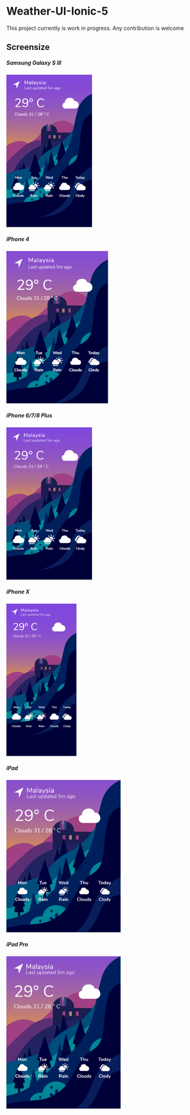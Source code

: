 # Weather-UI-Ionic-5

This project currently is work in progress. 
Any contribution is welcome

## Screensize

##### Samsung Galaxy S III 
<img width="auto" height="400px" src="https://raw.githubusercontent.com/SnowBases/Weather-UI-Ionic-5/master/screenshots/localhost_8100_home(Galaxy%20S%20III).png" alt="Samsung Galaxy S III">

##### iPhone 4
<img width="auto" height="400px" src="https://raw.githubusercontent.com/SnowBases/Weather-UI-Ionic-5/master/screenshots/localhost_8100_home(iPhone%204).png" alt="iPhone 4">

##### iPhone 6/7/8 Plus
<img width="auto" height="400px" src="https://raw.githubusercontent.com/SnowBases/Weather-UI-Ionic-5/master/screenshots/localhost_8100_home(iPhone%206_7_8%20Plus).png" alt="iPhone 6/7/8 Plus">

##### iPhone X
<img width="auto" height="400px" src="https://raw.githubusercontent.com/SnowBases/Weather-UI-Ionic-5/master/screenshots/localhost_8100_home(iPhone%20X).png" alt="iPhone X">

##### iPad
<img width="auto" height="400px" src="https://raw.githubusercontent.com/SnowBases/Weather-UI-Ionic-5/master/screenshots/localhost_8100_home(iPad).png" alt="iPad">

##### iPad Pro
<img width="auto" height="400px" src="https://raw.githubusercontent.com/SnowBases/Weather-UI-Ionic-5/master/screenshots/localhost_8100_home(iPad%20Pro).png" alt="iPad Pro">